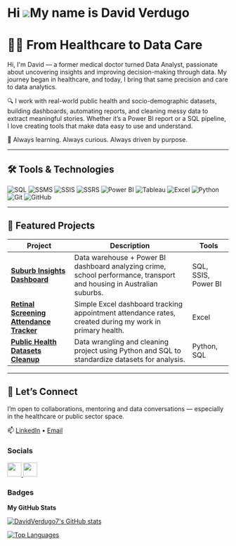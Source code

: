 Hi ![](https://user-images.githubusercontent.com/18350557/176309783-0785949b-9127-417c-8b55-ab5a4333674e.gif)My name is David Verdugo
=====================================================================================================================================

# 👨‍⚕️ From Healthcare to Data Care

Hi, I'm David — a former medical doctor turned Data Analyst, passionate about uncovering insights and improving decision-making through data. My journey began in healthcare, and today, I bring that same precision and care to data analytics.

🔍 I work with real-world public health and socio-demographic datasets, building dashboards, automating reports, and cleaning messy data to extract meaningful stories. Whether it’s a Power BI report or a SQL pipeline, I love creating tools that make data easy to use and understand.

🧠 Always learning. Always curious. Always driven by purpose.

---

## 🛠️ Tools & Technologies

![SQL](https://img.shields.io/badge/-SQL-blue?style=flat-square&logo=postgresql)
![SSMS](https://img.shields.io/badge/-SSMS-lightgrey?style=flat-square)
![SSIS](https://img.shields.io/badge/-SSIS-lightgrey?style=flat-square)
![SSRS](https://img.shields.io/badge/-SSRS-lightgrey?style=flat-square)
![Power BI](https://img.shields.io/badge/-PowerBI-F2C811?style=flat-square&logo=powerbi&logoColor=black)
![Tableau](https://img.shields.io/badge/-Tableau-E97627?style=flat-square&logo=tableau)
![Excel](https://img.shields.io/badge/-Excel-217346?style=flat-square&logo=microsoft-excel&logoColor=white)
![Python](https://img.shields.io/badge/-Python-3776AB?style=flat-square&logo=python&logoColor=white)
![Git](https://img.shields.io/badge/-Git-F05032?style=flat-square&logo=git&logoColor=white)
![GitHub](https://img.shields.io/badge/-GitHub-181717?style=flat-square&logo=github)

---

## 📁 Featured Projects

| Project | Description | Tools |
|--------|-------------|-------|
| **[Suburb Insights Dashboard](#)** | Data warehouse + Power BI dashboard analyzing crime, school performance, transport and housing in Australian suburbs. | SQL, SSIS, Power BI |
| **[Retinal Screening Attendance Tracker](#)** | Simple Excel dashboard tracking appointment attendance rates, created during my work in primary health. | Excel |
| **[Public Health Datasets Cleanup](#)** | Data wrangling and cleaning project using Python and SQL to standardize datasets for analysis. | Python, SQL |

---

## 🤝 Let’s Connect

I’m open to collaborations, mentoring and data conversations — especially in the healthcare or public sector space.

📫 [LinkedIn](https://linkedin.com/in/jdverdugo) • [Email](mailto:youremail@example.com)


### Socials

<p align="left"> <a href="https://www.github.com/DavidVerdugo7" target="_blank" rel="noreferrer"> <picture> <source media="(prefers-color-scheme: dark)" srcset="https://raw.githubusercontent.com/danielcranney/readme-generator/main/public/icons/socials/github-dark.svg" /> <source media="(prefers-color-scheme: light)" srcset="https://raw.githubusercontent.com/danielcranney/readme-generator/main/public/icons/socials/github.svg" /> <img src="https://raw.githubusercontent.com/danielcranney/readme-generator/main/public/icons/socials/github.svg" width="32" height="32" /> </picture> </a> <a href="https://www.linkedin.com/in/david-verdugo7/" target="_blank" rel="noreferrer"> <picture> <source media="(prefers-color-scheme: dark)" srcset="https://raw.githubusercontent.com/danielcranney/readme-generator/main/public/icons/socials/linkedin-dark.svg" /> <source media="(prefers-color-scheme: light)" srcset="https://raw.githubusercontent.com/danielcranney/readme-generator/main/public/icons/socials/linkedin.svg" /> <img src="https://raw.githubusercontent.com/danielcranney/readme-generator/main/public/icons/socials/linkedin.svg" width="32" height="32" /> </picture> </a></p>

### Badges

<b>My GitHub Stats</b>

<a href="http://www.github.com/DavidVerdugo7"><img src="https://github-readme-stats.vercel.app/api?username=DavidVerdugo7&show_icons=true&hide=&count_private=true&title_color=0891b2&text_color=ffffff&icon_color=0891b2&bg_color=1c1917&hide_border=true&show_icons=true" alt="DavidVerdugo7's GitHub stats" /></a>

<a href="https://github.com/DavidVerdugo7" align="left"><img src="https://github-readme-stats.vercel.app/api/top-langs/?username=DavidVerdugo7&langs_count=10&title_color=0891b2&text_color=ffffff&icon_color=0891b2&bg_color=1c1917&hide_border=true&locale=en&custom_title=Top%20%Languages" alt="Top Languages" /></a>
